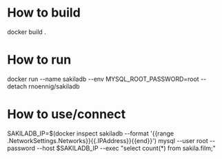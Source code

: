 # How to build
docker build .

# How to run
docker run --name sakiladb --env MYSQL_ROOT_PASSWORD=root --detach rnoennig/sakiladb

# How to use/connect
SAKILADB\_IP=$(docker inspect sakiladb --format '{{range .NetworkSettings.Networks}}{{.IPAddress}}{{end}}')
mysql --user root --password --host $SAKILADB_IP --exec "select count(*) from sakila.film;"
